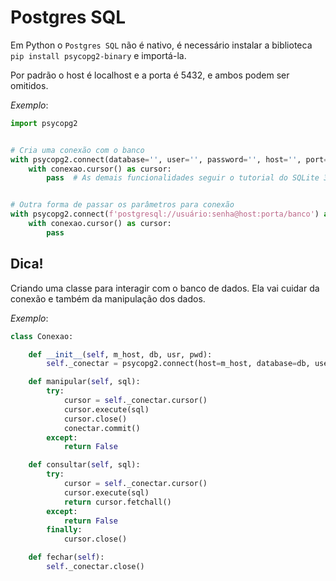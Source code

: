 # Postgres SQL

Em Python o `Postgres SQL` não é nativo, é necessário instalar a biblioteca `pip install psycopg2-binary` e importá-la.

Por padrão o host é localhost e a porta é 5432, e ambos podem ser omitidos.

*Exemplo*:
~~~python
import psycopg2


# Cria uma conexão com o banco
with psycopg2.connect(database='', user='', password='', host='', port='') as conexao:
    with conexao.cursor() as cursor:
        pass  # As demais funcionalidades seguir o tutorial do SQLite 3


# Outra forma de passar os parâmetros para conexão
with psycopg2.connect(f'postgresql://usuário:senha@host:porta/banco') as conexao:
    with conexao.cursor() as cursor:
        pass
~~~


## Dica!

Criando uma classe para interagir com o banco de dados. Ela vai cuidar da conexão e também da manipulação dos dados.

*Exemplo*:
~~~python
class Conexao:

    def __init__(self, m_host, db, usr, pwd):
        self._conectar = psycopg2.connect(host=m_host, database=db, user=usr, password=pwd)

    def manipular(self, sql):
        try:
            cursor = self._conectar.cursor()
            cursor.execute(sql)
            cursor.close()
            conectar.commit()
        except:
            return False

    def consultar(self, sql):
        try:
            cursor = self._conectar.cursor()
            cursor.execute(sql)
            return cursor.fetchall()
        except:
            return False
        finally:
            cursor.close()

    def fechar(self):
        self._conectar.close()
~~~